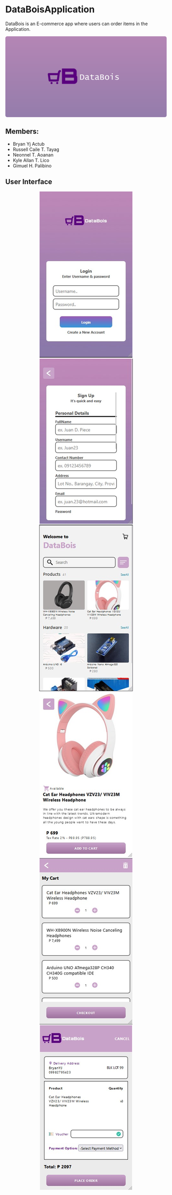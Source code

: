 # DataBoisApplication
DataBois is an E-commerce app where users can order items in the Application.

![Banner](images/Banner.png)

## Members:
- Bryan Yj Actub
- Russell Caile T. Tayag
- Neonnel T. Aoanan
- Kyle Allan T. Lico
- Gimuel H. Palibino

## User Interface
<p align=center>
  <img src="/images/Login.jpg" /> <br>
  <img src="/images/Register.jpg" /> <br>
  <img src="/images/Home.jpg" /> <br>
  <img src="/images/Product.jpg" /> <br>
  <img src="/images/Cart.jpg" /> <br>
  <img src="/images/Checkout.jpg" /> <br>
</p>


